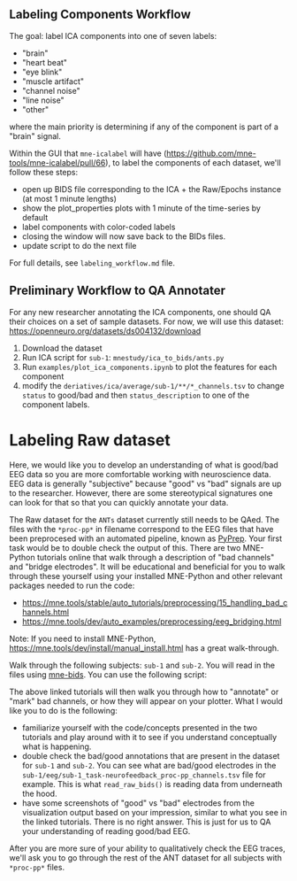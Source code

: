 ## Labeling Components Workflow

The goal: label ICA components into one of seven labels:

- "brain"
- "heart beat"
- "eye blink"
- "muscle artifact"
- "channel noise"
- "line noise"
- "other"

where the main priority is determining if any of the component is part of a "brain" signal.

Within the GUI that ``mne-icalabel`` will have (https://github.com/mne-tools/mne-icalabel/pull/66), to label the components of each dataset, we'll follow these steps:

- open up BIDS file corresponding to the ICA + the Raw/Epochs instance (at most 1 minute lengths)
- show the plot_properties plots with 1 minute of the time-series by default
- label components with color-coded labels
- closing the window will now save back to the BIDs files.
- update script to do the next file

For full details, see `labeling_workflow.md` file.

## Preliminary Workflow to QA Annotater

For any new researcher annotating the ICA components, one should QA their choices on a set of sample datasets. For now, we will use this dataset: https://openneuro.org/datasets/ds004132/download

1. Download the dataset
2. Run ICA script for ``sub-1``: `mnestudy/ica_to_bids/ants.py`
3. Run `examples/plot_ica_components.ipynb` to plot the features for each component
4. modify the `deriatives/ica/average/sub-1/**/*_channels.tsv` to change `status` to good/bad and then `status_description` to one of the component labels.

# Labeling Raw dataset

Here, we would like you to develop an understanding of what is good/bad EEG data so you are more comfortable working with neuroscience data. EEG data is generally "subjective" because "good" vs "bad" signals are up to the researcher. However, there are some stereotypical signatures one can look for that so that you can quickly annotate your data.

The Raw dataset for the ``ANTs`` dataset currently still needs to be QAed. The files with the ``*proc-pp*`` in filename correspond to the EEG files that have been preprocesed with an automated pipeline, known as [PyPrep](https://github.com/sappelhoff/pyprep). Your first task would be to double check the output of this. There are two MNE-Python tutorials online that walk through a description of "bad channels" and "bridge electrodes". It will be educational and beneficial for you to walk through these yourself using your installed MNE-Python and other relevant packages needed to run the code:

- https://mne.tools/stable/auto_tutorials/preprocessing/15_handling_bad_channels.html
- https://mne.tools/dev/auto_examples/preprocessing/eeg_bridging.html

Note: If you need to install MNE-Python, https://mne.tools/dev/install/manual_install.html has a great walk-through.

Walk through the following subjects: ``sub-1`` and ``sub-2``. You will read in the files using [mne-bids](). You can use the following script:

The above linked tutorials will then walk you through how to "annotate" or "mark" bad channels, or how they will appear on your plotter. What I would like you to do is the following:

- familiarize yourself with the code/concepts presented in the two tutorials and play around with it to see if you understand conceptually what is happening.
- double check the bad/good annotations that are present in the dataset for `sub-1` and `sub-2`. You can see what are bad/good electrodes in the `sub-1/eeg/sub-1_task-neurofeedback_proc-pp_channels.tsv` file for example. This is what `read_raw_bids()` is reading data from underneath the hood.
- have some screenshots of "good" vs "bad" electrodes from the visualization output based on your impression, similar to what you see in the linked tutorials. There is no right answer. This is just for us to QA your understanding of reading good/bad EEG.

After you are more sure of your ability to qualitatively check the EEG traces, we'll ask you to go through the rest of the ANT dataset for all subjects with ``*proc-pp*`` files.